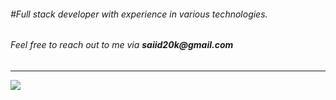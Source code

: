 <!-- [![](https://visitcount.itsvg.in/api?id=saiid20k&label=Profile%20Views&color=0&icon=1&pretty=false)](https://visitcount.itsvg.in) -->

<h6> #Full stack developer with experience in various technologies. </h6>

<h6>
Feel free to reach out to me via <b> saiid20k@gmail.com </b>
</h6>
<hr>

![](https://komarev.com/ghpvc/?username=your-github-saiid20k&color=blueviolet&style=flat-square)






<!--- 

<h1 align="center">
  <div align="center" style="margin: 40px 0">
      <a href="https://github.com/topdev0729/github-profile-views-counter">
          <img width="175px" src="https://komarev.com/ghpvc/?username=saiid20k&color=DE002D">
      </a>
  </div>
</h1>

--->
